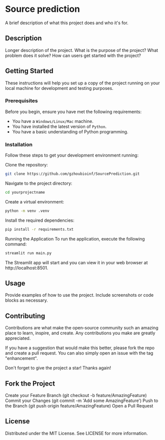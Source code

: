 # Source prediction

A brief description of what this project does and who it's for.

## Description

Longer description of the project. What is the purpose of the project? What problem does it solve? How can users get started with the project?

## Getting Started

These instructions will help you set up a copy of the project running on your local machine for development and testing purposes.

### Prerequisites

Before you begin, ensure you have met the following requirements:

- You have a `Windows/Linux/Mac` machine.
- You have installed the latest version of `Python`.
- You have a basic understanding of Python programming.

### Installation

Follow these steps to get your development environment running:

Clone the repository:

```bash
git clone https://github.com/gzhoubioinf/SourcePrediction.git
```


Navigate to the project directory:

```bash
cd yourprojectname
```

Create a virtual environment:

```bash
python -m venv .venv
```


Install the required dependencies:

```bash
pip install -r requirements.txt
```
Running the Application
To run the application, execute the following command:

```bash
streamlit run main.py
```

The Streamlit app will start and you can view it in your web browser at http://localhost:8501.

## Usage

Provide examples of how to use the project. Include screenshots or code blocks as necessary.

## Contributing

Contributions are what make the open-source community such an amazing place to learn, inspire, and create. Any contributions you make are greatly appreciated.

If you have a suggestion that would make this better, please fork the repo and create a pull request. You can also simply open an issue with the tag "enhancement".

Don't forget to give the project a star! Thanks again!

## Fork the Project
Create your Feature Branch (git checkout -b feature/AmazingFeature)
Commit your Changes (git commit -m 'Add some AmazingFeature')
Push to the Branch (git push origin feature/AmazingFeature)
Open a Pull Request
## License

Distributed under the MIT License. See LICENSE for more information.
